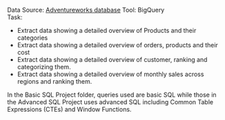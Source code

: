 Data Source: [Adventureworks database](https://learn.microsoft.com/en-us/sql/samples/adventureworks-install-configure?view=sql-server-ver16&tabs=ssms)
Tool: BigQuery  
Task:

- Extract data showing a detailed overview of Products and their categories
- Extract data showing a detailed overview of orders, products and their cost
- Extract data showing a detailed overview of customer, ranking and categorizing them.
- Extract data showing a detailed overview of monthly sales across regions and ranking them.

In the Basic SQL Project folder, queries used are basic SQL while those in the Advanced SQL Project uses advanced SQL including Common Table Expressions (CTEs) and Window Functions.
